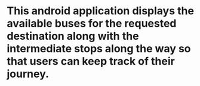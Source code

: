 # This android application displays the available buses for the requested destination along with the intermediate stops along the way so that users can keep track of their journey.
